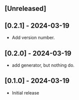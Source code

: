 ## [Unreleased]

## [0.2.1] - 2024-03-19
- Add version number.

## [0.2.0] - 2024-03-19
- add generator, but nothing do.

## [0.1.0] - 2024-03-19
- Initial release
